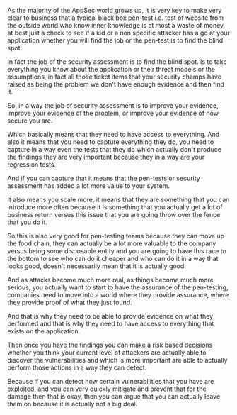 As the majority of the AppSec world grows up, it is very key to make very clear to business that a typical black box pen-test i.e. test of website from the outside world who know inner knowledge is at most a waste of money, at best just a check to see if a kid or a non specific attacker has a go at your application whether you will find the job or the pen-test is to find the blind spot.

In fact the job of the security assessment is to find the blind spot. Is to take everything you know about the application or their threat models or the assumptions, in fact all those ticket items that your security champs have raised as being the problem we don't have enough evidence and then find it.

So, in a way the job of security assessment is to improve your evidence, improve your evidence of the problem, or improve your evidence of how secure you are.

Which basically means that they need to have access to everything. And also it means that you need to capture everything they do, you need to capture in a way even the tests that they do which actually don't produce the findings they are very important because they in a way are your regression tests.

And if you can capture that it means that the pen-tests or security assessment has added a lot more value to your system.

It also means you scale more, it means that they are something that you can introduce more often because it is something that you actually get a lot of business return versus this issue that you are going throw over the fence that you do it.

So this is also very good for pen-testing teams because they can move up the food chain, they can actually be a lot more valuable to the company versus being some disposable entity and you are going to have this race to the bottom to see who can do it cheaper and who can do it in a way that looks good, doesn't necessarily mean that it is actually good.

And as attacks become much more real, as things become much more serious, you actually want to start to have the assurance of the pen-testing, companies need to move into a world where they provide assurance, where they provide proof of what they just found. 

And that is why they need to be able to provide evidence on what they performed and that is why they need to have access to everything that exists on the application.

Then once you have the findings you can make a risk based decisions whether you think your current level of attackers are  actually able to discover the vulnerabilities and which is more important are able to actually perform those actions in a way they can detect.

Because if you can detect how certain vulnerabilities that you have are exploited, and you can very quickly mitigate and prevent that for the damage then that is okay, then you can argue that you can actually leave them on because it is actually not a big deal. 
